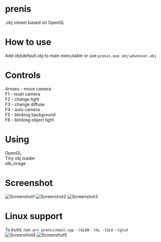 # prenis
.obj viewer based on OpenGL
# How to use
Add obj\default.obj to main executable or use
``prenis.exe obj\whatever.obj``
# Controls
Arrows - move camera  
F1 - reset camera  
F2 - change light  
F3 - change diffuse  
F4 - auto camera  
F5 - blinking background  
F6 - blinking object light
# Using
OpenGL  
Tiny obj loader  
stb_image  
# Screenshot
![Screenshot1](https://i.imgur.com/Lew0tgp.png)
![Screenshot2](https://i.imgur.com/jMHpvEp.png)
![Screenshot3](https://i.imgur.com/ooBo7zu.png)
# Linux support
To build, run:
``g++ prenis/main.cpp -lGLEW -lGL -lGLU -lglut``
![Screenshot4](https://i.imgur.com/C5kXOZo.png)
![Screenshot5](https://natalia.ovh/syf/preniskrowanalinuxHOW.png)
